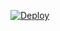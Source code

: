 [![Deploy](https://www.herokucdn.com/deploy/button.svg)](https://heroku.com/deploy?template=https://github.com/dawawasgg/boy/)
